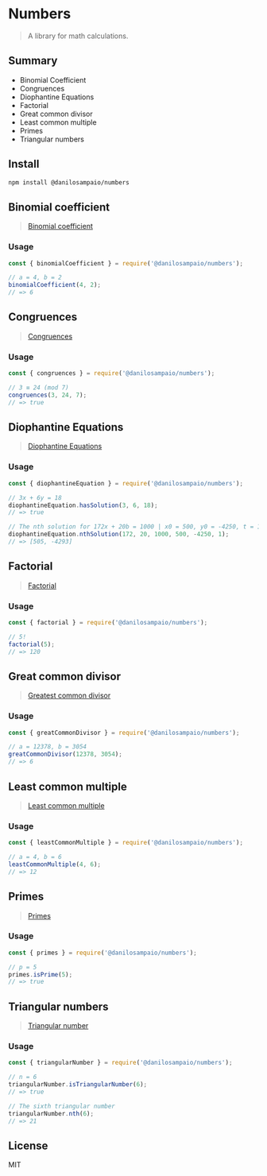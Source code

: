 # Numbers
> A library for math calculations. 

## Summary
- Binomial Coefficient
- Congruences
- Diophantine Equations
- Factorial
- Great common divisor
- Least common multiple
- Primes
- Triangular numbers


## Install
```sh
npm install @danilosampaio/numbers
```

## Binomial coefficient
> [Binomial coefficient](https://en.wikipedia.org/wiki/Binomial_coefficient)

### Usage
```js
const { binomialCoefficient } = require('@danilosampaio/numbers');

// a = 4, b = 2
binomialCoefficient(4, 2);
// => 6

```

## Congruences
> [Congruences](https://en.wikibooks.org/wiki/Number_Theory/Congruences)

### Usage
```js
const { congruences } = require('@danilosampaio/numbers');

// 3 ≡ 24 (mod 7)
congruences(3, 24, 7);
// => true

```

## Diophantine Equations
> [Diophantine Equations](https://en.wikipedia.org/wiki/Diophantine_equation)

### Usage
```js
const { diophantineEquation } = require('@danilosampaio/numbers');

// 3x + 6y = 18
diophantineEquation.hasSolution(3, 6, 18);
// => true

// The nth solution for 172x + 20b = 1000 | x0 = 500, y0 = -4250, t = 1
diophantineEquation.nthSolution(172, 20, 1000, 500, -4250, 1);
// => [505, -4293]

```


## Factorial
> [Factorial](https://en.wikipedia.org/wiki/Factorial)

### Usage
```js
const { factorial } = require('@danilosampaio/numbers');

// 5!
factorial(5);
// => 120

```


## Great common divisor
> [Greatest common divisor](https://en.wikipedia.org/wiki/Greatest_common_divisor)

### Usage
```js
const { greatCommonDivisor } = require('@danilosampaio/numbers');

// a = 12378, b = 3054
greatCommonDivisor(12378, 3054);
// => 6

```


## Least common multiple
> [Least common multiple](https://en.wikipedia.org/wiki/Least_common_multiple)

### Usage
```js
const { leastCommonMultiple } = require('@danilosampaio/numbers');

// a = 4, b = 6
leastCommonMultiple(4, 6);
// => 12

```


## Primes
> [Primes](https://en.wikipedia.org/wiki/Prime_number)

### Usage
```js
const { primes } = require('@danilosampaio/numbers');

// p = 5
primes.isPrime(5);
// => true

```



## Triangular numbers
> [Triangular number](https://en.wikipedia.org/wiki/Triangular_number)

### Usage
```js
const { triangularNumber } = require('@danilosampaio/numbers');

// n = 6
triangularNumber.isTriangularNumber(6);
// => true

// The sixth triangular number
triangularNumber.nth(6);
// => 21

```


## License
MIT